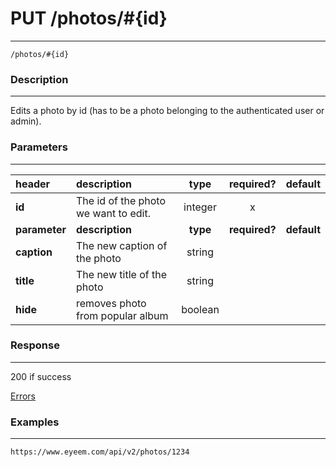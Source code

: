 # PUT /photos/#{id} 
***
`/photos/#{id}`

### Description
***
Edits a photo by id (has to be a photo belonging to the authenticated user or admin).

### Parameters
***

|header| description| type |required? |default|
|:---------|:--------------|:----------:|:------------:|:------------:|
|**id**|The id of the photo we want to edit.|integer|x||
|**parameter**| **description**| **type** |**required?** |**default**|
|**caption**|The new caption of the photo|string|||
|**title**|The new title of the photo|string|||
|**hide**|removes photo from popular album|boolean|||


### Response
***



200 if success

[Errors](../../resources/errors.md)

### Examples
***

`https://www.eyeem.com/api/v2/photos/1234`





